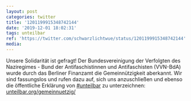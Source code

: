 ```yaml
---
layout: post
categories: twitter
title: '1201199915348742144'
date: '2019-12-01 18:02:31'
tags: unteilbar
ref: 'https://twitter.com/schwarzlichtwue/status/1201199915348742144'
media:
---
```

Unsere Solidarität ist gefragt! Der Bundesvereinigung der Verfolgten des Naziregimes - Bund der Antifaschistinnen und Antifaschisten (VVN-BdA) wurde durch das Berliner Finanzamt die Gemeinnützigkeit aberkannt.
Wir sind fassungslos und rufen dazu auf, sich uns anzuschließen und ebenso die öffentliche Erklärung von [#unteilbar](/t/unteilbar) zu unterzeichnen: [unteilbar.org/gemeinnuetzig/](https://www.unteilbar.org/gemeinnuetzig/)